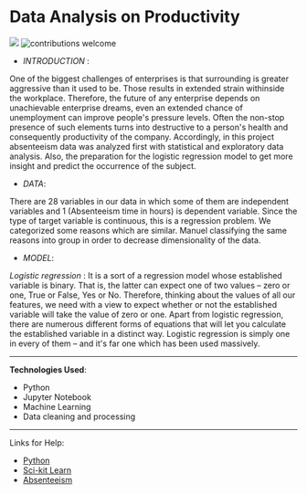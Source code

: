 # Data Analysis on Productivity
![](https://img.shields.io/github/repo-size/itsvinayak/user_login_and_register.svg?label=Repo%20size&style=flat-square)&nbsp;![contributions welcome](https://img.shields.io/static/v1.svg?label=Contributions&message=Welcome&color=0059b3&style=flat-square)&nbsp;

* _INTRODUCTION_ :

One of the biggest challenges of enterprises is that surrounding is greater aggressive than it used to be. Those results in extended strain withinside the workplace. Therefore, the future of any enterprise depends on unachievable enterprise dreams, even an extended chance of unemployment can improve people's pressure levels. Often the non-stop presence of such elements turns into destructive to a person's health and consequently productivity of the company. 
Accordingly, in this project absenteeism data was analyzed first with statistical and exploratory data analysis. Also, the preparation for the logistic regression model to get more insight and predict the occurrence of the subject.


* _DATA_: 

There are 28 variables in our data in which some of them are independent variables and 1 (Absenteeism time in hours) is dependent variable. Since the type of target variable is continuous, this is a regression problem. We categorized some reasons which are similar. Manuel classifying the same reasons into group in order to decrease dimensionality of the data.
    

* _MODEL_:

*Logistic regression* : It is a sort of a regression model whose established variable is binary. That is, the latter can expect one of  two values – zero or one,  True or False, Yes or No. Therefore, thinking about the values of all our features, we need with a view to expect whether or not the established variable will take the value of zero or one. Apart from logistic regression, there are numerous different forms of equations that will let you calculate the established variable in a distinct way. Logistic regression is simply one in every of them – and it's far one which has been used massively.

---

__Technologies Used__:

* Python
* Jupyter Notebook
* Machine Learning
* Data cleaning and processing



---
Links for Help:


* [Python](https://www.python.org/)
* [Sci-kit Learn](https://scikit-learn.org/stable/)
* [Absenteeism](https://www.betterteam.com/what-is-absenteeism)



